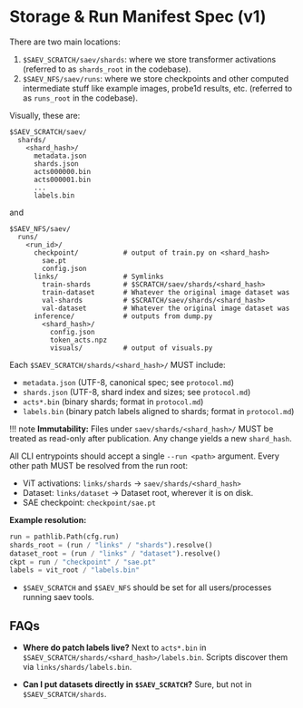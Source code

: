 # Storage & Run Manifest Spec (v1)

There are two main locations:

1. `$SAEV_SCRATCH/saev/shards`: where we store transformer activations (referred to as `shards_root` in the codebase).
2. `$SAEV_NFS/saev/runs`: where we store checkpoints and other computed intermediate stuff like example images, probe1d results, etc. (referred to as `runs_root` in the codebase).

Visually, these are:

```
$SAEV_SCRATCH/saev/
  shards/
    <shard_hash>/
      metadata.json
      shards.json
      acts000000.bin
      acts000001.bin
      ...
      labels.bin
```

and

```
$SAEV_NFS/saev/
  runs/
    <run_id>/
      checkpoint/           # output of train.py on <shard_hash>
        sae.pt
        config.json
      links/                # Symlinks
        train-shards        # $SCRATCH/saev/shards/<shard_hash>
        train-dataset       # Whatever the original image dataset was
        val-shards          # $SCRATCH/saev/shards/<shard_hash>
        val-dataset         # Whatever the original image dataset was
      inference/            # outputs from dump.py
        <shard_hash>/
          config.json
          token_acts.npz
          visuals/          # output of visuals.py
```

Each `$SAEV_SCRATCH/shards/<shard_hash>/` MUST include:

* `metadata.json` (UTF-8, canonical spec; see `protocol.md`)
* `shards.json` (UTF-8, shard index and sizes; see `protocol.md`)
* `acts*.bin` (binary shards; format in `protocol.md`)
* `labels.bin` (binary patch labels aligned to shards; format in `protocol.md`)

!!! note
    **Immutability:** Files under `saev/shards/<shard_hash>/` MUST be treated as read-only after publication. Any change yields a new `shard_hash`.

All CLI entrypoints should accept a single `--run <path>` argument.
Every other path MUST be resolved from the run root:

* ViT activations: `links/shards` &rarr; `saev/shards/<shard_hash>`
* Dataset: `links/dataset` &rarr; Dataset root, wherever it is on disk.
* SAE checkpoint: `checkpoint/sae.pt`

**Example resolution:**

```python
run = pathlib.Path(cfg.run)
shards_root = (run / "links" / "shards").resolve()
dataset_root = (run / "links" / "dataset").resolve()
ckpt = run / "checkpoint" / "sae.pt"
labels = vit_root / "labels.bin"
```

* `$SAEV_SCRATCH` and `$SAEV_NFS` should be set for all users/processes running saev tools.

## FAQs

* **Where do patch labels live?** Next to `acts*.bin` in `$SAEV_SCRATCH/shards/<shard_hash>/labels.bin`. Scripts discover them via `links/shards/labels.bin`.

* **Can I put datasets directly in `$SAEV_SCRATCH`?** Sure, but not in `$SAEV_SCRATCH/shards`.

<!-- * `saev vit index` &rarr; computes `metadata.json`, `vit_hash`, writes `shards.json`. -->
<!-- * `saev run init --vit <vit_hash> --dataset butterflies@v0 --run-id 6wnspewc` &rarr; scaffolds a run (creates `links/*`, `manifest.toml`). -->
<!-- * `saev cache stage vit <vit_hash> [--to /scratch/... ]` &rarr; rsyncs and retargets `links/vit`. -->
<!-- * `saev run doctor <run_dir>` &rarr; validates symlinks and required files. -->



